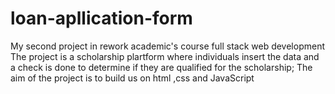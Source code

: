 # loan-apllication-form
My second project in rework academic's  course full stack web development
The project is a scholarship plartform where individuals insert the data and a check is done to determine if they are qualified for the scholarship;
The aim of the project is to build us on html ,css and JavaScript 
